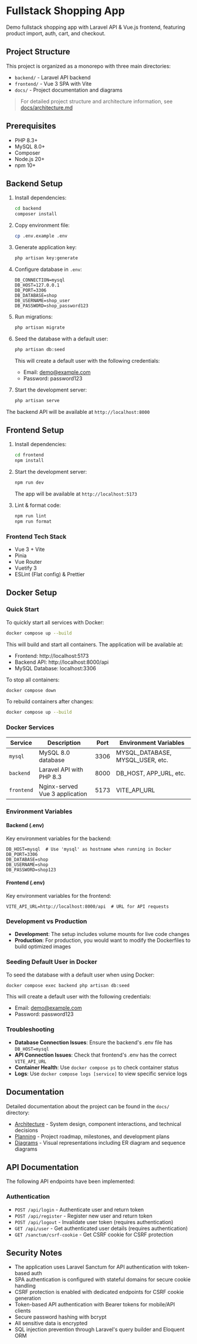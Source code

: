 # Fullstack Shopping App

Demo fullstack shopping app with Laravel API &amp; Vue.js frontend, featuring product import, auth, cart, and checkout.

## Project Structure

This project is organized as a monorepo with three main directories:

- `backend/` - Laravel API backend
- `frontend/` - Vue 3 SPA with Vite
- `docs/` - Project documentation and diagrams

> For detailed project structure and architecture information, see [docs/architecture.md](docs/architecture.md)

## Prerequisites

- PHP 8.3+
- MySQL 8.0+
- Composer
- Node.js 20+
- npm 10+

## Backend Setup

1. Install dependencies:
   ```bash
   cd backend
   composer install
   ```

2. Copy environment file:
   ```bash
   cp .env.example .env
   ```

3. Generate application key:
   ```bash
   php artisan key:generate
   ```

4. Configure database in `.env`:
   ```
   DB_CONNECTION=mysql
   DB_HOST=127.0.0.1
   DB_PORT=3306
   DB_DATABASE=shop
   DB_USERNAME=shop_user
   DB_PASSWORD=shop_password123
   ```

5. Run migrations:
   ```bash
   php artisan migrate
   ```

6. Seed the database with a default user:
   ```bash
   php artisan db:seed
   ```
   This will create a default user with the following credentials:
   - Email: demo@example.com
   - Password: password123

7. Start the development server:
   ```bash
   php artisan serve
   ```

The backend API will be available at `http://localhost:8000`

## Frontend Setup

1. Install dependencies:
   ```bash
   cd frontend
   npm install
   ```

2. Start the development server:
   ```bash
   npm run dev
   ```
   The app will be available at `http://localhost:5173`

3. Lint & format code:
   ```bash
   npm run lint
   npm run format
   ```

### Frontend Tech Stack
- Vue 3 + Vite
- Pinia
- Vue Router
- Vuetify 3
- ESLint (Flat config) & Prettier

## Docker Setup

### Quick Start

To quickly start all services with Docker:

```bash
docker compose up --build
```

This will build and start all containers. The application will be available at:
- Frontend: http://localhost:5173
- Backend API: http://localhost:8000/api
- MySQL Database: localhost:3306

To stop all containers:

```bash
docker compose down
```

To rebuild containers after changes:

```bash
docker compose up --build
```

### Docker Services

| Service   | Description                      | Port  | Environment Variables                   |
|-----------|----------------------------------|-------|----------------------------------------|
| `mysql`   | MySQL 8.0 database              | 3306  | MYSQL_DATABASE, MYSQL_USER, etc.       |
| `backend` | Laravel API with PHP 8.3        | 8000  | DB_HOST, APP_URL, etc.                 |
| `frontend`| Nginx-served Vue 3 application   | 5173  | VITE_API_URL                           |

### Environment Variables

#### Backend (.env)

Key environment variables for the backend:

```
DB_HOST=mysql  # Use 'mysql' as hostname when running in Docker
DB_PORT=3306
DB_DATABASE=shop
DB_USERNAME=shop
DB_PASSWORD=shop123
```

#### Frontend (.env)

Key environment variables for the frontend:

```
VITE_API_URL=http://localhost:8000/api  # URL for API requests
```

### Development vs Production

- **Development**: The setup includes volume mounts for live code changes
- **Production**: For production, you would want to modify the Dockerfiles to build optimized images

### Seeding Default User in Docker

To seed the database with a default user when using Docker:

```bash
docker compose exec backend php artisan db:seed
```

This will create a default user with the following credentials:
- Email: demo@example.com
- Password: password123

### Troubleshooting

- **Database Connection Issues**: Ensure the backend's .env file has `DB_HOST=mysql`
- **API Connection Issues**: Check that frontend's .env has the correct `VITE_API_URL`
- **Container Health**: Use `docker compose ps` to check container status
- **Logs**: Use `docker compose logs [service]` to view specific service logs

## Documentation

Detailed documentation about the project can be found in the `docs/` directory:

- [Architecture](./docs/architecture.md) - System design, component interactions, and technical decisions
- [Planning](./docs/planning.md) - Project roadmap, milestones, and development plans
- [Diagrams](./docs/diagrams/) - Visual representations including ER diagram and sequence diagrams

## API Documentation

The following API endpoints have been implemented:

### Authentication
- `POST /api/login` - Authenticate user and return token
- `POST /api/register` - Register new user and return token
- `POST /api/logout` - Invalidate user token (requires authentication)
- `GET /api/user` - Get authenticated user details (requires authentication)
- `GET /sanctum/csrf-cookie` - Get CSRF cookie for CSRF protection


## Security Notes

- The application uses Laravel Sanctum for API authentication with token-based auth
- SPA authentication is configured with stateful domains for secure cookie handling
- CSRF protection is enabled with dedicated endpoints for CSRF cookie generation
- Token-based API authentication with Bearer tokens for mobile/API clients
- Secure password hashing with bcrypt
- All sensitive data is encrypted
- SQL injection prevention through Laravel's query builder and Eloquent ORM
